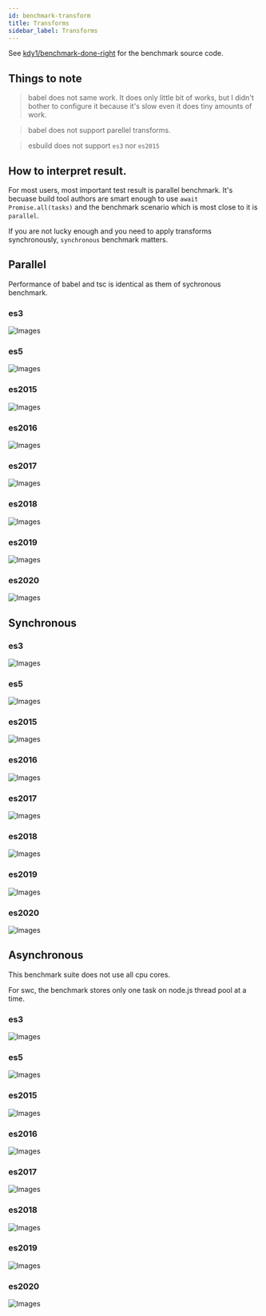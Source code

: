 ```yaml
---
id: benchmark-transform
title: Transforms
sidebar_label: Transforms
---
```


See [kdy1/benchmark-done-right](https://github.com/kdy1/benchmark-done-right) for the benchmark source code.

## Things to note

> babel does not same work. It does only little bit of works, but I didn't bother to configure it because it's slow even it does tiny amounts of work.

> babel does not support parellel transforms.

> esbuild does not support `es3` nor `es2015`

## How to interpret result.

For most users, most important test result is parallel benchmark.
It's becuase build tool authors are smart enough to use `await Promise.all(tasks)` and the benchmark scenario which is most close to it is `parallel`.

If you are not lucky enough and you need to apply transforms synchronously, `synchronous` benchmark matters.

## Parallel

Performance of babel and tsc is identical as them of sychronous benchmark.

### es3

![Images](https://raw.githubusercontent.com/kdy1/benchmark-done-right/main/images/transform/parallel/es3.png)

### es5

![Images](https://raw.githubusercontent.com/kdy1/benchmark-done-right/main/images/transform/parallel/es5.png)

### es2015

![Images](https://raw.githubusercontent.com/kdy1/benchmark-done-right/main/images/transform/parallel/es2015.png)

### es2016

![Images](https://raw.githubusercontent.com/kdy1/benchmark-done-right/main/images/transform/parallel/es2016.png)

### es2017

![Images](https://raw.githubusercontent.com/kdy1/benchmark-done-right/main/images/transform/parallel/es2017.png)

### es2018

![Images](https://raw.githubusercontent.com/kdy1/benchmark-done-right/main/images/transform/parallel/es2018.png)

### es2019

![Images](https://raw.githubusercontent.com/kdy1/benchmark-done-right/main/images/transform/parallel/es2019.png)

### es2020

![Images](https://raw.githubusercontent.com/kdy1/benchmark-done-right/main/images/transform/parallel/es2020.png)

## Synchronous

### es3

![Images](https://raw.githubusercontent.com/kdy1/benchmark-done-right/main/images/transform/sync/es3.png)

### es5

![Images](https://raw.githubusercontent.com/kdy1/benchmark-done-right/main/images/transform/sync/es5.png)

### es2015

![Images](https://raw.githubusercontent.com/kdy1/benchmark-done-right/main/images/transform/sync/es2015.png)

### es2016

![Images](https://raw.githubusercontent.com/kdy1/benchmark-done-right/main/images/transform/sync/es2016.png)

### es2017

![Images](https://raw.githubusercontent.com/kdy1/benchmark-done-right/main/images/transform/sync/es2017.png)

### es2018

![Images](https://raw.githubusercontent.com/kdy1/benchmark-done-right/main/images/transform/sync/es2018.png)

### es2019

![Images](https://raw.githubusercontent.com/kdy1/benchmark-done-right/main/images/transform/sync/es2019.png)

### es2020

![Images](https://raw.githubusercontent.com/kdy1/benchmark-done-right/main/images/transform/sync/es2020.png)

## Asynchronous

This benchmark suite does not use all cpu cores.

For swc, the benchmark stores only one task on node.js thread pool at a time.

### es3

![Images](https://raw.githubusercontent.com/kdy1/benchmark-done-right/main/images/transform/async/es3.png)

### es5

![Images](https://raw.githubusercontent.com/kdy1/benchmark-done-right/main/images/transform/async/es5.png)

### es2015

![Images](https://raw.githubusercontent.com/kdy1/benchmark-done-right/main/images/transform/async/es2015.png)

### es2016

![Images](https://raw.githubusercontent.com/kdy1/benchmark-done-right/main/images/transform/async/es2016.png)

### es2017

![Images](https://raw.githubusercontent.com/kdy1/benchmark-done-right/main/images/transform/async/es2017.png)

### es2018

![Images](https://raw.githubusercontent.com/kdy1/benchmark-done-right/main/images/transform/async/es2018.png)

### es2019

![Images](https://raw.githubusercontent.com/kdy1/benchmark-done-right/main/images/transform/async/es2019.png)

### es2020

![Images](https://raw.githubusercontent.com/kdy1/benchmark-done-right/main/images/transform/async/es2020.png)
